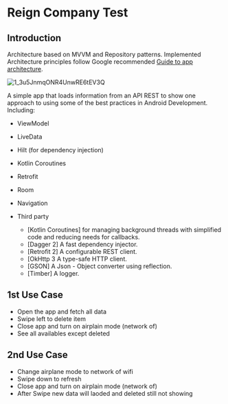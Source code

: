 
# Reign Company Test

Introduction
------------

Architecture based on MVVM and Repository patterns. Implemented
Architecture principles follow Google recommended [Guide to app architecture](https://developer.android.com/jetpack/docs/guide).

![1_3u5JnmqONR4UnwRE6tEV3Q](https://user-images.githubusercontent.com/20958764/124402972-363f0800-dcf9-11eb-91f1-7ea0c3650349.png)

A simple app that loads information from an API REST to show one approach to using some of the best practices in Android Development. Including:  
 * ViewModel
 * LiveData
 * Hilt (for dependency injection)
 * Kotlin Coroutines
 * Retrofit
 * Room
 * Navigation
 
 
* Third party
  * [Kotlin Coroutines] for managing background threads with simplified code
     and reducing needs for callbacks.
  * [Dagger 2] A fast dependency injector.
  * [Retrofit 2] A configurable REST client.
  * [OkHttp 3 A type-safe HTTP client.
  * [GSON] A Json - Object converter using reflection.
  * [Timber] A logger.
 
 
 1st Use Case
-----------------------------------
* Open the app and fetch all data
* Swipe left to delete item
* Close app and turn on airplain mode (network of)
* See all availables except deleted

2nd Use Case
-----------------------------------
* Change airplane mode to network of wifi
* Swipe down to refresh
* Close app and turn on airplain mode (network of)
* After Swipe new data will laoded and deleted still not showing

 
